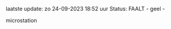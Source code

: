 laatste update: 
zo 24-09-2023 18:52   uur 
Status: FAALT - geel - 
<div class="service Y">microstation</div>